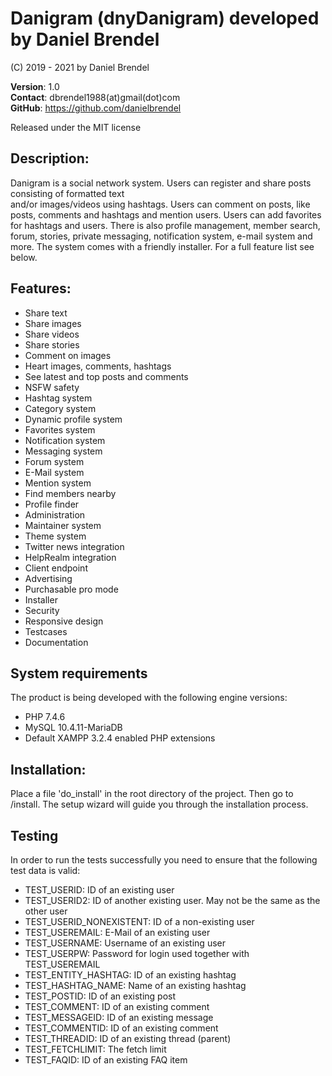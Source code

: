 # Danigram (dnyDanigram) developed by Daniel Brendel

(C) 2019 - 2021 by Daniel Brendel

**Version**: 1.0\
**Contact**: dbrendel1988(at)gmail(dot)com\
**GitHub**: https://github.com/danielbrendel

Released under the MIT license

## Description:
Danigram is a social network system. Users can register and share posts consisting of formatted text  
and/or images/videos using hashtags. Users can comment on posts, like posts, comments and hashtags and 
mention users. Users can add favorites for hashtags and users. There is also profile management,
member search, forum, stories, private messaging, notification system, e-mail system and more. The system 
comes with a friendly installer. For a full feature list see below.

## Features:
+ Share text
+ Share images
+ Share videos
+ Share stories
+ Comment on images
+ Heart images, comments, hashtags
+ See latest and top posts and comments
+ NSFW safety
+ Hashtag system
+ Category system
+ Dynamic profile system
+ Favorites system
+ Notification system
+ Messaging system
+ Forum system
+ E-Mail system
+ Mention system
+ Find members nearby
+ Profile finder
+ Administration
+ Maintainer system
+ Theme system
+ Twitter news integration
+ HelpRealm integration
+ Client endpoint
+ Advertising
+ Purchasable pro mode
+ Installer
+ Security
+ Responsive design
+ Testcases
+ Documentation

## System requirements
The product is being developed with the following engine versions:
+ PHP 7.4.6
+ MySQL 10.4.11-MariaDB
+ Default XAMPP 3.2.4 enabled PHP extensions

## Installation:
Place a file 'do_install' in the root directory of the project.
Then go to /install. The setup wizard will guide you through the
installation process.

## Testing
In order to run the tests successfully you need to ensure that the following test data is valid:
+ TEST_USERID: ID of an existing user
+ TEST_USERID2: ID of another existing user. May not be the same as the other user
+ TEST_USERID_NONEXISTENT: ID of a non-existing user
+ TEST_USEREMAIL: E-Mail of an existing user
+ TEST_USERNAME: Username of an existing user
+ TEST_USERPW: Password for login used together with TEST_USEREMAIL
+ TEST_ENTITY_HASHTAG: ID of an existing hashtag
+ TEST_HASHTAG_NAME: Name of an existing hashtag
+ TEST_POSTID: ID of an existing post
+ TEST_COMMENT: ID of an existing comment
+ TEST_MESSAGEID: ID of an existing message
+ TEST_COMMENTID: ID of an existing comment
+ TEST_THREADID: ID of an existing thread (parent)
+ TEST_FETCHLIMIT: The fetch limit
+ TEST_FAQID: ID of an existing FAQ item
